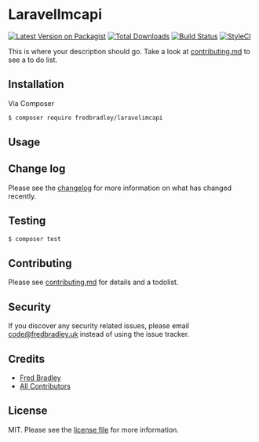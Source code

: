 # LaravelImcapi

[![Latest Version on Packagist][ico-version]][link-packagist]
[![Total Downloads][ico-downloads]][link-downloads]
[![Build Status][ico-travis]][link-travis]
[![StyleCI][ico-styleci]][link-styleci]

This is where your description should go. Take a look at [contributing.md](contributing.md) to see a to do list.

## Installation

Via Composer

``` bash
$ composer require fredbradley/laravelimcapi
```

## Usage

## Change log

Please see the [changelog](changelog.md) for more information on what has changed recently.

## Testing

``` bash
$ composer test
```

## Contributing

Please see [contributing.md](contributing.md) for details and a todolist.

## Security

If you discover any security related issues, please email code@fredbradley.uk instead of using the issue tracker.

## Credits

- [Fred Bradley][link-author]
- [All Contributors][link-contributors]

## License

MIT. Please see the [license file](license.md) for more information.

[ico-version]: https://img.shields.io/packagist/v/fredbradley/laravelimcapi.svg?style=flat-square
[ico-downloads]: https://img.shields.io/packagist/dt/fredbradley/laravelimcapi.svg?style=flat-square
[ico-travis]: https://img.shields.io/travis/fredbradley/laravelimcapi/master.svg?style=flat-square
[ico-styleci]: https://styleci.io/repos/12345678/shield

[link-packagist]: https://packagist.org/packages/fredbradley/laravelimcapi
[link-downloads]: https://packagist.org/packages/fredbradley/laravelimcapi
[link-travis]: https://travis-ci.org/fredbradley/laravelimcapi
[link-styleci]: https://styleci.io/repos/12345678
[link-author]: https://github.com/fredbradley
[link-contributors]: ../../contributors
